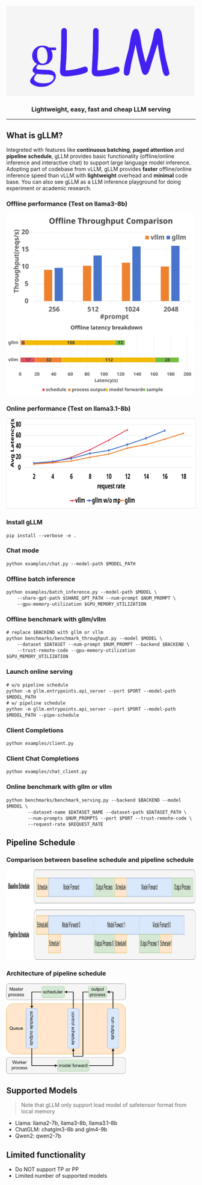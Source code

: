 <p align="center">
    <img src=doc/pic/gLLM.svg height=240>
</p>

<h3 align="center">
Lightweight, easy, fast and cheap LLM serving
</h3>


---

## What is gLLM?

Integreted with features like **continuous batching**, **paged attention** and **pipeline schedule**, gLLM provides basic functionality (offline/online inference and interactive chat) to support large language model inference. Adopting part of codebase from vLLM, gLLM provides **faster** offline/online inference speed than vLLM with **lightweight** overhead and **minimal** code base. You can also see gLLM as a LLM inference playground for doing experiment or academic research.

### Offline performance (Test on llama3-8b)

<img src=doc/pic/offline_throughput.svg width=500> 

<img src=doc/pic/latency_breakdown.svg width=500> 


### Online performance (Test on llama3.1-8b)

<img src=doc/pic/online_avg_latency.svg height=240>


### Install gLLM
```
pip install --verbose -e .
```

### Chat mode
```
python examples/chat.py --model-path $MODEL_PATH
```

### Offline batch inference
```
python examples/batch_inference.py --model-path $MODEL \
    --share-gpt-path $SHARE_GPT_PATH --num-prompt $NUM_PROMPT \
    --gpu-memory-utilization $GPU_MEMORY_UTILIZATION
```

### Offline benchmark with gllm/vllm
```
# replace $BACKEND with gllm or vllm
python benchmarks/benchmark_throughput.py --model $MODEL \
    --dataset $DATASET --num-prompt $NUM_PROMPT --backend $BACKEND \
    --trust-remote-code --gpu-memory-utilization $GPU_MEMORY_UTILIZATION
```

### Launch online serving
```
# w/o pipeline schedule
python -m gllm.entrypoints.api_server --port $PORT --model-path $MODEL_PATH
# w/ pipeline schedule
python -m gllm.entrypoints.api_server --port $PORT --model-path $MODEL_PATH --pipe-schedule
```

### Client Completions
```
python examples/client.py
```

### Client Chat Completions
```
python examples/chat_client.py
```

### Online benchmark with gllm or vllm
```
python benchmarks/benchmark_serving.py --backend $BACKEND --model $MODEL \
        --dataset-name $DATASET_NAME --dataset-path $DATASET_PATH \
        --num-prompts $NUM_PROMPTS --port $PORT --trust-remote-code \
        --request-rate $REQUEST_RATE
```

## Pipeline Schedule

### Comparison between baseline schedule and pipeline schedule
<img src=doc/pic/pipeline_execution.svg height=240>

### Architecture of pipeline schedule
<img src=doc/pic/pipeline_architecture.svg height=240>

## Supported Models
> Note that gLLM only support load model of safetensor format from local memory

- Llama: llama2-7b, llama3-8b, llama3.1-8b
- ChatGLM: chatglm3-6b and glm4-9b
- Qwen2: qwen2-7b

## Limited functionality

- Do NOT support TP or PP
- Limited number of supported models

